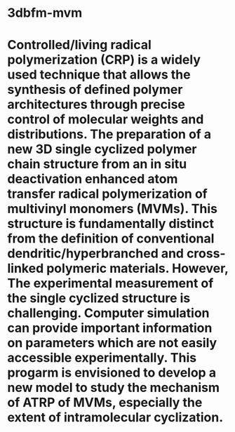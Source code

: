 # 3dbfm-mvm
# Controlled/living radical polymerization (CRP) is a widely used technique that allows the synthesis of defined polymer architectures through precise control of molecular weights and distributions. The preparation of a new 3D single cyclized polymer chain structure from an in situ deactivation enhanced atom transfer radical polymerization of multivinyl monomers (MVMs). This structure is fundamentally distinct from the definition of conventional dendritic/hyperbranched and cross-linked polymeric materials. However, The experimental measurement of the single cyclized structure is challenging. Computer simulation can provide important information on parameters which are not easily accessible experimentally. This progarm is envisioned to develop a new model to study the mechanism of ATRP of MVMs, especially the extent of intramolecular cyclization.
